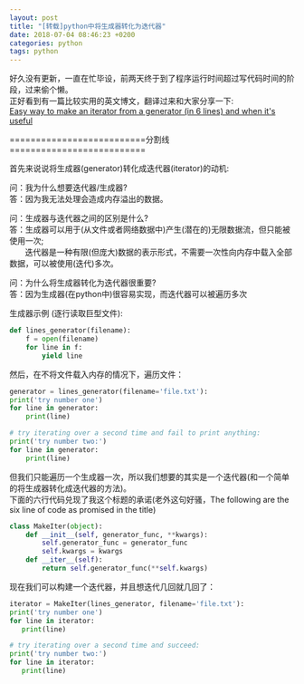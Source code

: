 ```yaml
---
layout: post
title: "[转载]python中将生成器转化为迭代器"
date: 2018-07-04 08:46:23 +0200
categories: python
tags: python
---
```


好久没有更新，一直在忙毕设，前两天终于到了程序运行时间超过写代码时间的阶段，过来偷个懒。\
正好看到有一篇比较实用的英文博文，翻译过来和大家分享一下:\
[Easy way to make an iterator from a generator (in 6 lines) and when it's useful](https://www.reddit.com/r/Python/comments/40idba/easy_way_to_make_an_iterator_from_a_generator_in/)

==========================分割线==========================

首先来说说将生成器(generator)转化成迭代器(iterator)的动机:

问：我为什么想要迭代器/生成器?\
答：因为我无法处理会造成内存溢出的数据。

问：生成器与迭代器之间的区别是什么?\
答：生成器可以用于(从文件或者网络数据中)产生(潜在的)无限数据流，但只能被使用一次;\
&nbsp;&nbsp;&nbsp;&nbsp;&nbsp;&nbsp;
迭代器是一种有限(但庞大)数据的表示形式，不需要一次性向内存中载入全部数据，可以被使用(迭代)多次。

问：为什么将生成器转化为迭代器很重要?\
答：因为生成器(在python中)很容易实现，而迭代器可以被遍历多次

生成器示例 (逐行读取巨型文件):
```python
def lines_generator(filename):
    f = open(filename)
    for line in f:
        yield line
```
然后，在不将文件载入内存的情况下，遍历文件：
```python
generator = lines_generator(filename='file.txt'):
print('try number one')
for line in generator:
    print(line)

# try iterating over a second time and fail to print anything:
print('try number two:')
for line in generator:
    print(line)
```
但我们只能遍历一个生成器一次，所以我们想要的其实是一个迭代器(和一个简单的将生成器转化成迭代器的方法)。\
下面的六行代码兑现了我这个标题的承诺(老外这句好骚，The following are the six line of code as promised in the title)

```python
class MakeIter(object):
    def __init__(self, generator_func, **kwargs):
        self.generator_func = generator_func
        self.kwargs = kwargs
    def __iter__(self):
        return self.generator_func(**self.kwargs)
```
现在我们可以构建一个迭代器，并且想迭代几回就几回了：
```python
iterator = MakeIter(lines_generator, filename='file.txt'):
print('try number one')
for line in iterator:
   print(line)

# try iterating over a second time and succeed:
print('try number two:')
for line in iterator:
   print(line)
```
